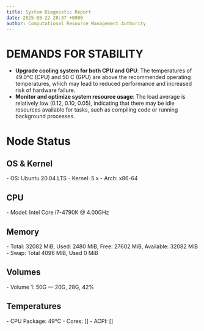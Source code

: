```yaml
---
title: System Diagnostic Report
date: 2025-08-22 20:37 +0900
author: Computational Resource Management Authority
---
```

# DEMANDS FOR STABILITY

*   **Upgrade cooling system for both CPU and GPU**: The temperatures of 49.0°C (CPU) and 50 C (GPU) are above the recommended operating temperatures, which may lead to reduced performance and increased risk of hardware failure.
*   **Monitor and optimize system resource usage**: The load average is relatively low (0.12, 0.10, 0.05), indicating that there may be idle resources available for tasks, such as compiling code or running background processes.

# Node Status

## OS & Kernel
\- OS: Ubuntu 20.04 LTS
\- Kernel: 5.x
\- Arch: x86-64

## CPU
\- Model: Intel Core i7-4790K @ 4.00GHz

## Memory
\- Total: 32082 MiB, Used: 2480 MiB, Free: 27602 MiB, Available: 32082 MiB
\- Swap: Total 4096 MiB, Used 0 MiB

## Volumes
\- Volume 1: 50G — 20G, 28G, 42%

## Temperatures
\- CPU Package: 49°C
\- Cores: []
\- ACPI: []
